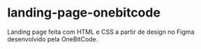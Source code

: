 # landing-page-onebitcode
Landing page feita com HTML e CSS a partir de design no Figma desenvolvido pela OneBitCode.
